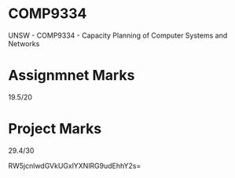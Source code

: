 # COMP9334
UNSW - COMP9334 - Capacity Planning of Computer Systems and Networks 

# Assignmnet Marks 
  19.5/20

# Project Marks
  29.4/30
  
  
RW5jcnlwdGVkUGxlYXNlRG9udEhhY2s=
